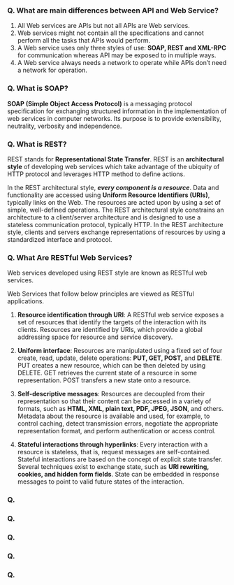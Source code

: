 [](#)

[](#)

[](#)

[](#)

### Q. What are main differences between API and Web Service?
1) All Web services are APIs but not all APIs are Web services.
2) Web services might not contain all the specifications and cannot perform all the tasks that APIs would perform.
3) A Web service uses only three styles of use: **SOAP, REST and XML-RPC** for communication whereas API may be exposed to in multiple ways.
4) A Web service always needs a network to operate while APIs don’t need a network for operation.

### Q. What is SOAP?
**SOAP (Simple Object Access Protocol)** is a messaging protocol specification for exchanging structured information in the implementation of web services in computer networks. Its purpose is to provide extensibility, neutrality, verbosity and independence.

### Q. What is REST?
REST stands for **Representational State Transfer**. REST is an **architectural style** of developing web services which take advantage of the ubiquity of HTTP protocol and leverages HTTP method to define actions.

In the REST architectural style, ***every component is a resource***. Data and functionality are accessed using **Uniform Resource Identifiers (URIs)**, typically links on the Web. The resources are acted upon by using a set of simple, well-defined operations. The REST architectural style constrains an architecture to a client/server architecture and is designed to use a stateless communication protocol, typically HTTP. In the REST architecture style, clients and servers exchange representations of resources by using a standardized interface and protocol.

### Q. What Are RESTful Web Services?
Web services developed using REST style are known as RESTful web services.

Web Services that follow below principles are viewed as RESTful applications.

1) **Resource identification through URI**: A RESTful web service exposes a set of resources that identify the targets of the interaction with its clients. Resources are identified by URIs, which provide a global addressing space for resource and service discovery.

2) **Uniform interface**: Resources are manipulated using a fixed set of four create, read, update, delete operations: **PUT, GET, POST,** and **DELETE**. PUT creates a new resource, which can be then deleted by using DELETE. GET retrieves the current state of a resource in some representation. POST transfers a new state onto a resource.

3) **Self-descriptive messages**: Resources are decoupled from their representation so that their content can be accessed in a variety of formats, such as **HTML, XML, plain text, PDF, JPEG, JSON**, and others. Metadata about the resource is available and used, for example, to control caching, detect transmission errors, negotiate the appropriate representation format, and perform authentication or access control.

4) **Stateful interactions through hyperlinks**: Every interaction with a resource is stateless, that is, request messages are self-contained. Stateful interactions are based on the concept of explicit state transfer. Several techniques exist to exchange state, such as **URI rewriting, cookies, and hidden form fields**. State can be embedded in response messages to point to valid future states of the interaction.

### Q. 

### Q. 

### Q. 

### Q. 

### Q. 